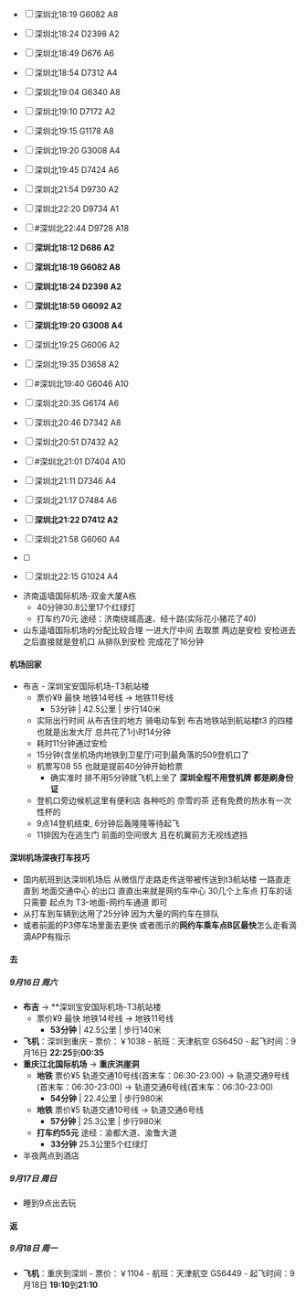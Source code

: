 
- [ ] 深圳北18:19 G6082 A8
- [ ] 深圳北18:24 D2398 A2
- [ ] 深圳北18:49 D676  A6
- [ ] 深圳北18:54 D7312 A4
- [ ] 深圳北19:04 G6340 A8
- [ ] 深圳北19:10 D7172 A2
- [ ] 深圳北19:15 G1178 A8
- [ ] 深圳北19:20 G3008 A4
- [ ] 深圳北19:45 D7424 A6
- [ ] 深圳北21:54 D9730 A2
- [ ] 深圳北22:20 D9734 A1
- [ ] #深圳北22:44 D9728 A18


- [ ] **深圳北18:12 D686  A2**
- [ ] **深圳北18:19 G6082 A8**
- [ ] **深圳北18:24 D2398 A2**
- [ ] **深圳北18:59 G6092 A2**
- [ ] **深圳北19:20 G3008 A4**
- [ ] 深圳北19:25 G6006 A2
- [ ] 深圳北19:35 D3658 A2
- [ ] #深圳北19:40 G6046 A10
- [ ] 深圳北20:35 G6174 A6
- [ ] 深圳北20:46 D7342 A8
- [ ] 深圳北20:51 D7432 A2
- [ ] #深圳北21:01 D7404 A10
- [ ] 深圳北21:11 D7346 A4
- [ ] 深圳北21:17 D7484 A6 
- [ ] **深圳北21:22 D7412 A2**
- [ ] 深圳北21:58 G6060 A4
- [ ] 
- [ ] 深圳北22:15 G1024 A4     

- 济南遥墙国际机场-双金大厦A栋
	- 40分钟30.8公里17个红绿灯
	- 打车约70元 途经：济南绕城高速、经十路(实际花小猪花了40)
- 山东遥墙国际机场的分配比较合理 一进大厅中间 去取票 两边是安检 安检进去之后直接就是登机口 从排队到安检 完成花了16分钟 

#### 机场回家
- 布吉 - 深圳宝安国际机场-T3航站楼
	- 票价¥9 最快 地铁14号线 → 地铁11号线
		- 53分钟 | 42.5公里 | 步行140米
	- 实际出行时间 从布吉住的地方 骑电动车到 布吉地铁站到航站楼t3 的四楼也就是出发大厅 总共花了1小时14分钟 
	- 耗时11分钟通过安检 
	- 15分钟(含坐机场内地铁到卫星厅)可到最角落的509登机口了
	- 机票写08 55 也就是提前40分钟开始检票
		- 确实准时 排不用5分钟就飞机上坐了 **深圳全程不用登机牌 都是刷身份证**
	- 登机口旁边候机这里有便利店 各种吃的 奈雪的茶 还有免费的热水有一次性杯的
	- 9点14登机结束, 6分钟后轰隆隆等待起飞
	- 11排因为在逃生门 前面的空间很大 且在机翼前方无视线遮挡
#### 深圳机场深夜打车技巧
- 国内航班到达深圳机场后 从微信厅走路走传送带被传送到t3航站楼  一路直走 直到 地面交通中心 的出口 直直出来就是网约车中心 30几个上车点 打车的话 只需要 起点为 T3-地面-网约车通道 即可
- 从打车到车辆到达用了25分钟 因为大量的网约车在排队
- 或者前面的P3停车场里面去更快  或者图示的**网约车乘车点B区最快**怎么走看滴滴APP有指示

#### 去
##### 9月16日 周六
- **布吉** -> **深圳宝安国际机场-T3航站楼
	- 票价¥9 最快 地铁14号线 → 地铁11号线
		- **53分钟** | 42.5公里 | 步行140米
- **飞机**：深圳到重庆	- 票价：￥1038	- 航班：天津航空 GS6450	- 起飞时间：9月16日 **22:25**到**00:35**
- **重庆江北国际机场** -> **重庆洪崖洞**
	- **地铁** 票价¥5 轨道交通10号线(首末车：06:30-23:00) → 轨道交通9号线(首末车：06:30-23:00) → 轨道交通6号线(首末车：06:30-23:00)
		- **54分钟** | 22.4公里 | 步行980米
	- **地铁** 票价¥5 轨道交通10号线 → 轨道交通6号线
		- **57分钟** | 25.3公里 | 步行980米
	- **打车约55元** 途经：渝都大道、渝鲁大道
		- **33分钟** 25.3公里5个红绿灯
- 半夜两点到酒店
##### 9月17日 周日
- 睡到9点出去玩
#### 返
##### 9月18日 周一
- **飞机**：重庆到深圳	- 票价：￥1104	- 航班：天津航空 GS6449	- 起飞时间：9月18日 **19:10**到**21:10**

